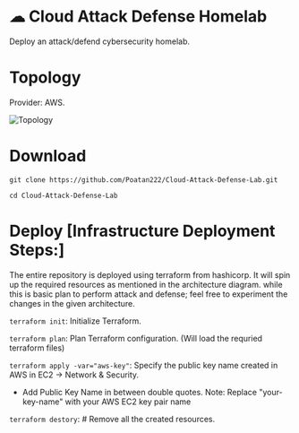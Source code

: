 # ☁ Cloud Attack Defense Homelab
Deploy an attack/defend cybersecurity homelab.

# Topology 
Provider: AWS.

![Topology](https://file.io/y1CYVS4N8XwP)


# Download 
`git clone https://github.com/Poatan222/Cloud-Attack-Defense-Lab.git`

`cd Cloud-Attack-Defense-Lab`

# Deploy [Infrastructure Deployment Steps:]

The entire repository is deployed using terraform from hashicorp. It will spin up the required resources as mentioned in the architecture diagram. while this is basic plan to perform attack and defense; feel free to experiment the changes in the given architecture. 

`terraform init`: Initialize Terraform.

`terraform plan`: Plan Terraform configuration. (Will load the requried terraform files)

`terraform apply -var="aws-key"`: Specify the public key name created in AWS in EC2 -> Network & Security.
- Add Public Key Name in between double quotes.
Note: Replace "your-key-name" with your AWS EC2 key pair name

`terraform destory`: # Remove all the created resources.
